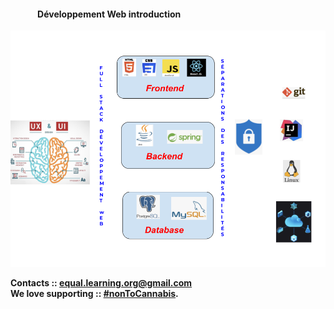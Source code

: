 
<h4><b> &nbsp; &nbsp; &nbsp; &nbsp; &nbsp; &nbsp; &nbsp;Développement Web introduction<b></h4> 


![essentials](imgs/fullstack1.png)  



Contacts :: <equal.learning.org@gmail.com>  
We love supporting :: **[#nonToCannabis](#no)**.